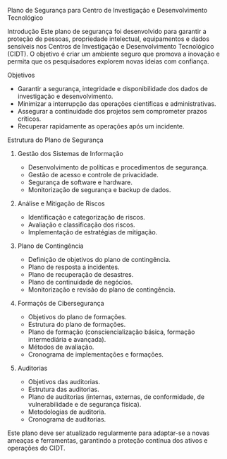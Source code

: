 Plano de Segurança para Centro de Investigação e Desenvolvimento Tecnológico

Introdução
Este plano de segurança foi desenvolvido para garantir a proteção de pessoas, propriedade intelectual, equipamentos e dados sensíveis nos Centros de Investigação e Desenvolvimento Tecnológico (CIDT). O objetivo é criar um ambiente seguro que promova a inovação e permita que os pesquisadores explorem novas ideias com confiança.

Objetivos
- Garantir a segurança, integridade e disponibilidade dos dados de investigação e desenvolvimento.
- Minimizar a interrupção das operações científicas e administrativas.
- Assegurar a continuidade dos projetos sem comprometer prazos críticos.
- Recuperar rapidamente as operações após um incidente.

Estrutura do Plano de Segurança

1. Gestão dos Sistemas de Informação
   - Desenvolvimento de políticas e procedimentos de segurança.
   - Gestão de acesso e controle de privacidade.
   - Segurança de software e hardware.
   - Monitorização de segurança e backup de dados.

2. Análise e Mitigação de Riscos
   - Identificação e categorização de riscos.
   - Avaliação e classificação dos riscos.
   - Implementação de estratégias de mitigação.

3. Plano de Contingência
   - Definição de objetivos do plano de contingência.
   - Plano de resposta a incidentes.
   - Plano de recuperação de desastres.
   - Plano de continuidade de negócios.
   - Monitorização e revisão do plano de contingência.

4. Formaçõs de Cibersegurança
   - Objetivos do plano de formações.
   - Estrutura do plano de formações.
   - Plano de formação (consciencialização básica, formação intermediária e avançada).
   - Métodos de avaliação.
   - Cronograma de implementações e formações.

5. Auditorias
   - Objetivos das auditorias.
   - Estrutura das auditorias.
   - Plano de auditorias (internas, externas, de conformidade, de vulnerabilidade e de segurança física).
   - Metodologias de auditoria.
   - Cronograma de auditorias.

Este plano deve ser atualizado regularmente para adaptar-se a novas ameaças e ferramentas, garantindo a proteção contínua dos ativos e operações do CIDT.

